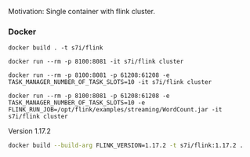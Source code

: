 
Motivation: Single container with flink cluster.



### Docker
```
docker build . -t s7i/flink

docker run --rm -p 8100:8081 -it s7i/flink cluster

docker run --rm -p 8100:8081 -p 61208:61208 -e TASK_MANAGER_NUMBER_OF_TASK_SLOTS=10 -it s7i/flink cluster

docker run --rm -p 8100:8081 -p 61208:61208 -e TASK_MANAGER_NUMBER_OF_TASK_SLOTS=10 -e FLINK_RUN_JOB=/opt/flink/examples/streaming/WordCount.jar -it s7i/flink cluster

```

Version 1.17.2
```bash
docker build --build-arg FLINK_VERSION=1.17.2 -t s7i/flink:1.17.2 .
```
